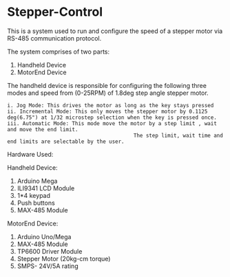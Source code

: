 # Stepper-Control
This is a system used to run and configure the speed of a stepper motor via RS-485 communication protocol.

The system comprises of two parts:

1. Handheld Device
2. MotorEnd Device

The handheld device is responsible for configuring the following three modes and speed from (0-25RPM) of 1.8deg step angle stepper motor.

	i. Jog Mode: This drives the motor as long as the key stays pressed
	ii. Incremental Mode: This only moves the stepper motor by 0.1125 deg(6.75") at 1/32 microstep selection when the key is pressed once.
	iii. Automatic Mode: This mode move the motor by a step limit , wait and move the end limit.
											 The step limit, wait time and end limits are selectable by the user.
											 
Hardware Used:

Handheld Device: 

1. Arduino Mega
2. ILI9341 LCD Module
3. 1*4 keypad
4. Push buttons
5. MAX-485 Module

MotorEnd Device:

1. Arduino Uno/Mega
2. MAX-485 Module
3. TP6600 Driver Module
4. Stepper Motor (20kg-cm torque)
5. SMPS- 24V/5A rating

